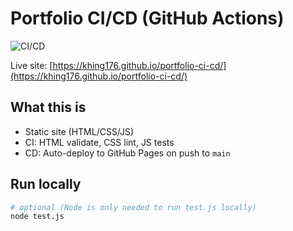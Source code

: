 # Portfolio CI/CD (GitHub Actions)

![CI/CD](https://github.com/Khing176/portfolio-ci-cd/actions/workflows/ci-cd.yml/badge.svg)

Live site: [https://khing176.github.io/portfolio-ci-cd/](https://khing176.github.io/portfolio-ci-cd/)

## What this is
- Static site (HTML/CSS/JS)
- CI: HTML validate, CSS lint, JS tests
- CD: Auto-deploy to GitHub Pages on push to `main`

## Run locally
```bash
# optional (Node is only needed to run test.js locally)
node test.js

